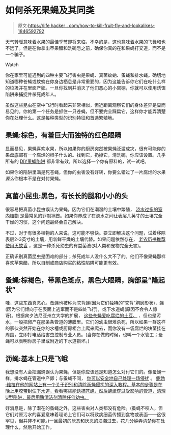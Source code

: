 # 如何杀死果蝇及其同类

> 原文:[https://life hacker . com/how-to-kill-fruit-fly-and-lookalikes-1846592792](https://lifehacker.com/how-to-kill-fruit-flies-and-their-lookalikes-1846592792)

天气转暖意味着水果的最佳季节即将来临，不幸的是，这也意味着水果的飞舞和也不远了。但是在你拿出苹果醋和洗碗皂之前，确保你真的在和果蝇打交道，而不是一个骗子。

Watch

你在家里可能遇到的四种主要飞行害虫是果蝇、真菌蚊蚋、蚤蝇和排水蝇。确切地知道哪种苍蝇或蚊蚋在你身边栖息是非常重要的，因为这能告诉你它们在吃什么样的垃圾并在里面产卵。一旦你找到并消灭了他们恶心的小窝棚，你就可以使用诱饵陷阱来捕捉并杀死成年人。

虽然这些昆虫在空中飞行时看起来非常相似，但近距离观察它们的身体差异是显而易见的。你的第一个任务是抓住一只苍蝇，但不要完全踩扁它，这样你才能弄清楚你在处理什么。这是每种类型的识别特征和首选繁殖地。

## 果蝇:棕色，有着巨大而独特的红色眼睛

显而易见，果蝇喜欢水果，所以如果你的厨房突然被果蝇泛滥成灾，很有可能你的果盘底部有一个腐烂的橙子什么的。找到它，扔掉它，清洗碗，你应该设置。几乎所有的 [DIY果蝇陷阱](https://lifehacker.com/make-a-great-smelling-reusable-fruit-fly-trap-1780435672) 都非常有效，所以选择一个你有原料的，试一试吧。

如果你的陷阱里满是死苍蝇，但你的虫害没有好转，你要么错过了一片腐烂的水果*要么*你根本不是在对付果蝇。

## 真菌小昆虫:黑色，有长长的腿和小小的头

很容易把真菌小昆虫误认为果蝇。因为它们在潮湿的土壤中繁殖， [浇水过多的室内植物](https://lifehacker.com/why-you-keep-killing-your-plants-and-what-to-do-about-i-1778545598) 是最常见的罪魁祸首。如果你养成了在浇水之间让表层几英寸的土壤完全干燥的习惯，这个问题最终会自己解决。

不过，对于有很多植物的人来说，这可能不够快。要立即解决这个问题，试着移除表层2-3英寸的土壤，用新鲜干燥的土壤代替。如果问题依然存在， [老农历书推荐使用灭蚊香](https://www.almanac.com/pest/fungus-gnats#RID) ，这是一种杀死幼虫的有益菌液(对人类和宠物完全无害)。

正确识别真菌昆虫是困难的部分；杀死成年人没什么大不了的。他们不像果蝇那样喜欢苹果醋，所以自制或商店购买的粘性陷阱可能更有效。

## 蚤蝇:棕褐色，带黑色斑点，黑色大眼睛，胸部呈“隆起状”

哇，这些东西真恶心。蚤蝇也被称为驼背蝇(因为它们独特的“驼背”胸廓形状)，蝇(因为它们倾向于在表面上逃窜而不是四处飞行)，或下水道蝇(原因不会令人惊讶)。根据宾夕法尼亚州立大学的扩展， [这些苍蝇爱吃腐烂的土豆、](https://extension.psu.edu/phorid-flies) 、但也是污水，一般把卵产在那条条管道的薄膜里。它们的幼虫很难杀死，所以如果一群这样的家伙突然开始在你的水槽或厨房柜台上爬来爬去，而你没有一袋腐烂的块茎挂在周围，立即打电话给害虫控制专业人员。(当你在做的时候，也叫一个水管工；蚤蝇可以表明你房子里或附近的下水道损坏。)

## **沥蝇:基本上只是飞蛾**

我想没有人会把漏蝇误认为果蝇，但是你应该还是知道怎么对付它们的。像蚤蝇一样，排水蝇在管道中产卵；与蚤蝇不同， [你可以安全地自己处理一场侵扰](https://lifehacker.com/how-to-get-rid-of-drain-flies-5826486) 。 [鲍勃·维拉在他的网站上有一个关于识别和清除沥蝇侵扰的深入教程。基本的步骤是在晚上用胶带封住下水道，看看哪些能诱捕苍蝇，然后蜿蜒穿过受影响的管道，清理U型陷阱，最后用酶清洁剂清除任何幼虫。](https://www.bobvila.com/articles/how-to-get-rid-of-drain-flies/)

好消息是，除了潜在的蚤蝇之外，这些害虫对人类都没有危险。(蚤蝇不咬人，但它们对原污水的喜爱意味着理论上它们可以将致病细菌传播到食物或表面——这很罕见，但并非不可能。)一旦最初的厌恶和厌恶的浪潮过去，花几分钟弄清楚你在处理什么，然后开始工作。